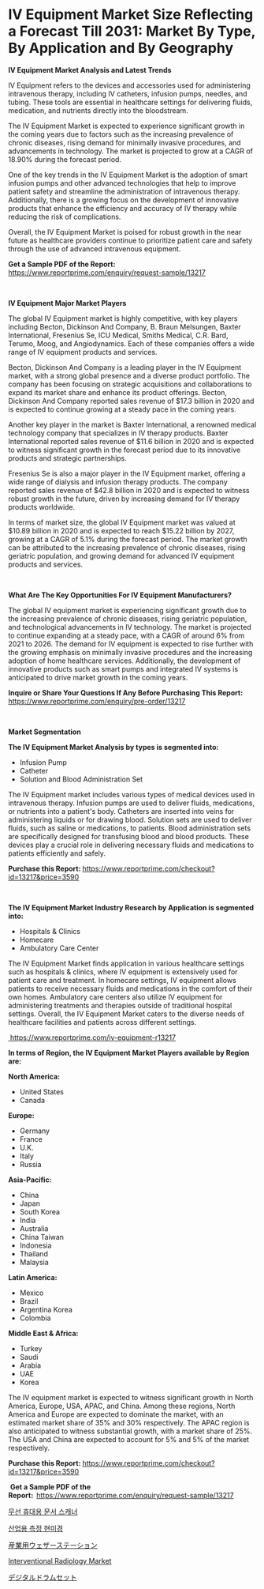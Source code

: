 <p><h1>IV Equipment Market Size Reflecting a Forecast Till 2031: Market By Type, By Application and By Geography</h1></p><p><strong>IV Equipment Market Analysis and Latest Trends</strong></p>
<p><p>IV Equipment refers to the devices and accessories used for administering intravenous therapy, including IV catheters, infusion pumps, needles, and tubing. These tools are essential in healthcare settings for delivering fluids, medication, and nutrients directly into the bloodstream.</p><p>The IV Equipment Market is expected to experience significant growth in the coming years due to factors such as the increasing prevalence of chronic diseases, rising demand for minimally invasive procedures, and advancements in technology. The market is projected to grow at a CAGR of 18.90% during the forecast period.</p><p>One of the key trends in the IV Equipment Market is the adoption of smart infusion pumps and other advanced technologies that help to improve patient safety and streamline the administration of intravenous therapy. Additionally, there is a growing focus on the development of innovative products that enhance the efficiency and accuracy of IV therapy while reducing the risk of complications.</p><p>Overall, the IV Equipment Market is poised for robust growth in the near future as healthcare providers continue to prioritize patient care and safety through the use of advanced intravenous equipment.</p></p>
<p><strong>Get a Sample PDF of the Report:&nbsp;</strong> <a href="https://www.reportprime.com/enquiry/request-sample/13217">https://www.reportprime.com/enquiry/request-sample/13217</a></p>
<p>&nbsp;</p>
<p><strong>IV Equipment Major Market Players</strong></p>
<p><p>The global IV Equipment market is highly competitive, with key players including Becton, Dickinson And Company, B. Braun Melsungen, Baxter International, Fresenius Se, ICU Medical, Smiths Medical, C.R. Bard, Terumo, Moog, and Angiodynamics. Each of these companies offers a wide range of IV equipment products and services.</p><p>Becton, Dickinson And Company is a leading player in the IV Equipment market, with a strong global presence and a diverse product portfolio. The company has been focusing on strategic acquisitions and collaborations to expand its market share and enhance its product offerings. Becton, Dickinson And Company reported sales revenue of $17.3 billion in 2020 and is expected to continue growing at a steady pace in the coming years.</p><p>Another key player in the market is Baxter International, a renowned medical technology company that specializes in IV therapy products. Baxter International reported sales revenue of $11.6 billion in 2020 and is expected to witness significant growth in the forecast period due to its innovative products and strategic partnerships.</p><p>Fresenius Se is also a major player in the IV Equipment market, offering a wide range of dialysis and infusion therapy products. The company reported sales revenue of $42.8 billion in 2020 and is expected to witness robust growth in the future, driven by increasing demand for IV therapy products worldwide.</p><p>In terms of market size, the global IV Equipment market was valued at $10.89 billion in 2020 and is expected to reach $15.22 billion by 2027, growing at a CAGR of 5.1% during the forecast period. The market growth can be attributed to the increasing prevalence of chronic diseases, rising geriatric population, and growing demand for advanced IV equipment products and services.</p></p>
<p>&nbsp;</p>
<p><strong>What Are The Key Opportunities For IV Equipment Manufacturers?</strong></p>
<p><p>The global IV equipment market is experiencing significant growth due to the increasing prevalence of chronic diseases, rising geriatric population, and technological advancements in IV technology. The market is projected to continue expanding at a steady pace, with a CAGR of around 6% from 2021 to 2026. The demand for IV equipment is expected to rise further with the growing emphasis on minimally invasive procedures and the increasing adoption of home healthcare services. Additionally, the development of innovative products such as smart pumps and integrated IV systems is anticipated to drive market growth in the coming years.</p></p>
<p><strong>Inquire or Share Your Questions If Any Before Purchasing This Report:</strong> <a href="https://www.reportprime.com/enquiry/pre-order/13217">https://www.reportprime.com/enquiry/pre-order/13217</a></p>
<p>&nbsp;</p>
<p><strong>Market Segmentation</strong></p>
<p><strong>The IV Equipment Market Analysis by types is segmented into:</strong></p>
<p><ul><li>Infusion Pump</li><li>Catheter</li><li>Solution and Blood Administration Set</li></ul></p>
<p><p>The IV Equipment market includes various types of medical devices used in intravenous therapy. Infusion pumps are used to deliver fluids, medications, or nutrients into a patient's body. Catheters are inserted into veins for administering liquids or for drawing blood. Solution sets are used to deliver fluids, such as saline or medications, to patients. Blood administration sets are specifically designed for transfusing blood and blood products. These devices play a crucial role in delivering necessary fluids and medications to patients efficiently and safely.</p></p>
<p><strong>Purchase this Report:&nbsp;</strong><a href="https://www.reportprime.com/checkout?id=13217&price=3590">https://www.reportprime.com/checkout?id=13217&price=3590</a></p>
<p>&nbsp;</p>
<p><strong>The IV Equipment Market Industry Research by Application is segmented into:</strong></p>
<p><ul><li>Hospitals & Clinics</li><li>Homecare</li><li>Ambulatory Care Center</li></ul></p>
<p><p>The IV Equipment Market finds application in various healthcare settings such as hospitals & clinics, where IV equipment is extensively used for patient care and treatment. In homecare settings, IV equipment allows patients to receive necessary fluids and medications in the comfort of their own homes. Ambulatory care centers also utilize IV equipment for administering treatments and therapies outside of traditional hospital settings. Overall, the IV Equipment Market caters to the diverse needs of healthcare facilities and patients across different settings.</p></p>
<p><a href="https://www.reportprime.com/iv-equipment-r13217">&nbsp;https://www.reportprime.com/iv-equipment-r13217</a></p>
<p><strong>In terms of Region, the IV Equipment Market Players available by Region are:</strong></p>
<p>
    <p> <strong> North America: </strong>
        <ul>
            <li>United States</li>
            <li>Canada</li>
        </ul>
        </p> 
    <p> <strong> Europe: </strong>
        <ul>
            <li>Germany</li>
            <li>France</li>
            <li>U.K.</li>
            <li>Italy</li>
            <li>Russia</li>
        </ul>
        </p> 
    <p> <strong> Asia-Pacific: </strong>
        <ul>
            <li>China</li>
            <li>Japan</li>
            <li>South Korea</li>
            <li>India</li>
            <li>Australia</li>
            <li>China Taiwan</li>
            <li>Indonesia</li>
            <li>Thailand</li>
            <li>Malaysia</li>
        </ul>
        </p> 
    <p> <strong> Latin America: </strong>
        <ul>
            <li>Mexico</li>
            <li>Brazil</li>
            <li>Argentina Korea</li>
            <li>Colombia</li>
        </ul>
        </p> 
    <p> <strong> Middle East & Africa: </strong>
        <ul>
            <li>Turkey</li>
            <li>Saudi</li>
            <li>Arabia</li>
            <li>UAE</li>
            <li>Korea</li>
        </ul>
    </p>
    </p>
<p><p>The IV equipment market is expected to witness significant growth in North America, Europe, USA, APAC, and China. Among these regions, North America and Europe are expected to dominate the market, with an estimated market share of 35% and 30% respectively. The APAC region is also anticipated to witness substantial growth, with a market share of 25%. The USA and China are expected to account for 5% and 5% of the market respectively.</p></p>
<p><strong>Purchase this Report: </strong><a href="https://www.reportprime.com/checkout?id=13217&price=3590">https://www.reportprime.com/checkout?id=13217&price=3590</a></p>
<p>&nbsp;<strong>Get a Sample PDF of the Report:&nbsp;&nbsp;</strong><a href="https://www.reportprime.com/enquiry/request-sample/13217">https://www.reportprime.com/enquiry/request-sample/13217</a></p>
<p><strong></strong></p>
<p><p><a href="https://medium.com/@simeonbode1/%EB%AC%B4%EC%84%A0-%ED%9C%B4%EB%8C%80%EC%9A%A9-%EB%AC%B8%EC%84%9C-%EC%8A%A4%EC%BA%90%EB%84%88-%EC%8B%9C%EC%9E%A5-%EC%8B%9C%EC%9E%A5-cagr-%EC%8B%9C%EC%9E%A5-%EB%8F%99%ED%96%A5-%EB%B0%8F-%EC%84%B1%EC%9E%A5-%EC%A0%84%EB%9E%B5%EC%97%90-%EB%8C%80%ED%95%9C-%ED%86%B5%EC%B0%B0%EB%A0%A5-95f3bda90fd7">무선 휴대용 문서 스캐너</a></p><p><a href="https://medium.com/@josefarice/%EC%82%B0%EC%97%85%EC%9A%A9-%EC%B8%A1%EC%A0%95-%ED%98%84%EB%AF%B8%EA%B2%BD-%EC%8B%9C%EC%9E%A5-%EC%A1%B0%EC%82%AC-%EB%B3%B4%EA%B3%A0%EC%84%9C-%EA%B7%B8-%EC%97%AD%EC%82%AC-%EB%B0%8F-2024%EB%85%84%EB%B6%80%ED%84%B0-2031%EB%85%84%EA%B9%8C%EC%A7%80%EC%9D%98-%EC%98%88%EC%B8%A1-3c88b5a9eb87">산업용 측정 현미경</a></p><p><a href="https://medium.com/@oliveyew35/%E7%94%A3%E6%A5%AD%E7%94%A8%E6%B0%97%E8%B1%A1%E5%8F%B0%E5%B8%82%E5%A0%B4-2031%E5%B9%B4%E3%81%BE%E3%81%A7%E3%81%AE%E3%83%88%E3%83%AC%E3%83%B3%E3%83%89-%E4%BA%88%E6%B8%AC-%E7%AB%B6%E4%BA%89%E5%88%86%E6%9E%90-f556e84d2917">産業用ウェザーステーション</a></p><p><a href="https://github.com/Alonsoolds3wq1d81czn8rbol/Market-Research-Report-List-2/blob/main/interventional-radiology-market.md">Interventional Radiology Market</a></p><p><a href="https://github.com/LeanneBruen2023/Market-Research-Report-List-1/blob/main/511726576731.md">デジタルドラムセット</a></p></p>